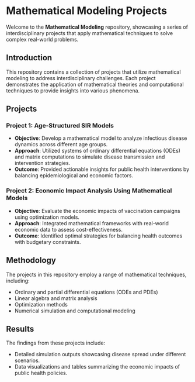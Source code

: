 # Mathematical Modeling Projects

Welcome to the **Mathematical Modeling** repository, showcasing a series of interdisciplinary projects that apply mathematical techniques to solve complex real-world problems.


## Introduction

This repository contains a collection of projects that utilize mathematical modeling to address interdisciplinary challenges. Each project demonstrates the application of mathematical theories and computational techniques to provide insights into various phenomena.

## Projects

### Project 1: Age-Structured SIR Models

- **Objective**: Develop a mathematical model to analyze infectious disease dynamics across different age groups.
- **Approach**: Utilized systems of ordinary differential equations (ODEs) and matrix computations to simulate disease transmission and intervention strategies.
- **Outcome**: Provided actionable insights for public health interventions by balancing epidemiological and economic factors.

### Project 2: Economic Impact Analysis Using Mathematical Models

- **Objective**: Evaluate the economic impacts of vaccination campaigns using optimization models.
- **Approach**: Integrated mathematical frameworks with real-world economic data to assess cost-effectiveness.
- **Outcome**: Identified optimal strategies for balancing health outcomes with budgetary constraints.

## Methodology

The projects in this repository employ a range of mathematical techniques, including:
- Ordinary and partial differential equations (ODEs and PDEs)
- Linear algebra and matrix analysis
- Optimization methods
- Numerical simulation and computational modeling

## Results

The findings from these projects include:
- Detailed simulation outputs showcasing disease spread under different scenarios.
- Data visualizations and tables summarizing the economic impacts of public health policies.
